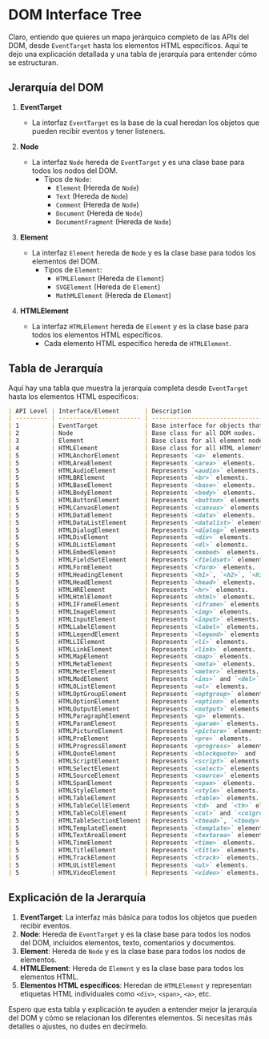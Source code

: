 # DOM Interface Tree

Claro, entiendo que quieres un mapa jerárquico completo de las APIs del DOM, desde `EventTarget` hasta los elementos HTML específicos. Aquí te dejo una explicación detallada y una tabla de jerarquía para entender cómo se estructuran.

## Jerarquía del DOM

1. **EventTarget**
   - La interfaz `EventTarget` es la base de la cual heredan los objetos que pueden recibir eventos y tener listeners.
2. **Node**

   - La interfaz `Node` hereda de `EventTarget` y es una clase base para todos los nodos del DOM.
     - Tipos de `Node`:
       - `Element` (Hereda de `Node`)
       - `Text` (Hereda de `Node`)
       - `Comment` (Hereda de `Node`)
       - `Document` (Hereda de `Node`)
       - `DocumentFragment` (Hereda de `Node`)

3. **Element**

   - La interfaz `Element` hereda de `Node` y es la clase base para todos los elementos del DOM.
     - Tipos de `Element`:
       - `HTMLElement` (Hereda de `Element`)
       - `SVGElement` (Hereda de `Element`)
       - `MathMLElement` (Hereda de `Element`)

4. **HTMLElement**
   - La interfaz `HTMLElement` hereda de `Element` y es la clase base para todos los elementos HTML específicos.
     - Cada elemento HTML específico hereda de `HTMLElement`.

## Tabla de Jerarquía

Aquí hay una tabla que muestra la jerarquía completa desde `EventTarget` hasta los elementos HTML específicos:

```markdown
| API Level | Interface/Element       | Description                                                |
| --------- | ----------------------- | ---------------------------------------------------------- |
| 1         | EventTarget             | Base interface for objects that can receive events.        |
| 2         | Node                    | Base class for all DOM nodes.                              |
| 3         | Element                 | Base class for all element nodes.                          |
| 4         | HTMLElement             | Base class for all HTML elements.                          |
| 5         | HTMLAnchorElement       | Represents `<a>` elements.                                 |
| 5         | HTMLAreaElement         | Represents `<area>` elements.                              |
| 5         | HTMLAudioElement        | Represents `<audio>` elements.                             |
| 5         | HTMLBRElement           | Represents `<br>` elements.                                |
| 5         | HTMLBaseElement         | Represents `<base>` elements.                              |
| 5         | HTMLBodyElement         | Represents `<body>` elements.                              |
| 5         | HTMLButtonElement       | Represents `<button>` elements.                            |
| 5         | HTMLCanvasElement       | Represents `<canvas>` elements.                            |
| 5         | HTMLDataElement         | Represents `<data>` elements.                              |
| 5         | HTMLDataListElement     | Represents `<datalist>` elements.                          |
| 5         | HTMLDialogElement       | Represents `<dialog>` elements.                            |
| 5         | HTMLDivElement          | Represents `<div>` elements.                               |
| 5         | HTMLDListElement        | Represents `<dl>` elements.                                |
| 5         | HTMLEmbedElement        | Represents `<embed>` elements.                             |
| 5         | HTMLFieldSetElement     | Represents `<fieldset>` elements.                          |
| 5         | HTMLFormElement         | Represents `<form>` elements.                              |
| 5         | HTMLHeadingElement      | Represents `<h1>`, `<h2>`, `<h3>`, `<h4>`, `<h5>`, `<h6>`. |
| 5         | HTMLHeadElement         | Represents `<head>` elements.                              |
| 5         | HTMLHRElement           | Represents `<hr>` elements.                                |
| 5         | HTMLHtmlElement         | Represents `<html>` elements.                              |
| 5         | HTMLIFrameElement       | Represents `<iframe>` elements.                            |
| 5         | HTMLImageElement        | Represents `<img>` elements.                               |
| 5         | HTMLInputElement        | Represents `<input>` elements.                             |
| 5         | HTMLLabelElement        | Represents `<label>` elements.                             |
| 5         | HTMLLegendElement       | Represents `<legend>` elements.                            |
| 5         | HTMLLIElement           | Represents `<li>` elements.                                |
| 5         | HTMLLinkElement         | Represents `<link>` elements.                              |
| 5         | HTMLMapElement          | Represents `<map>` elements.                               |
| 5         | HTMLMetaElement         | Represents `<meta>` elements.                              |
| 5         | HTMLMeterElement        | Represents `<meter>` elements.                             |
| 5         | HTMLModElement          | Represents `<ins>` and `<del>` elements.                   |
| 5         | HTMLOListElement        | Represents `<ol>` elements.                                |
| 5         | HTMLOptGroupElement     | Represents `<optgroup>` elements.                          |
| 5         | HTMLOptionElement       | Represents `<option>` elements.                            |
| 5         | HTMLOutputElement       | Represents `<output>` elements.                            |
| 5         | HTMLParagraphElement    | Represents `<p>` elements.                                 |
| 5         | HTMLParamElement        | Represents `<param>` elements.                             |
| 5         | HTMLPictureElement      | Represents `<picture>` elements.                           |
| 5         | HTMLPreElement          | Represents `<pre>` elements.                               |
| 5         | HTMLProgressElement     | Represents `<progress>` elements.                          |
| 5         | HTMLQuoteElement        | Represents `<blockquote>` and `<q>` elements.              |
| 5         | HTMLScriptElement       | Represents `<script>` elements.                            |
| 5         | HTMLSelectElement       | Represents `<select>` elements.                            |
| 5         | HTMLSourceElement       | Represents `<source>` elements.                            |
| 5         | HTMLSpanElement         | Represents `<span>` elements.                              |
| 5         | HTMLStyleElement        | Represents `<style>` elements.                             |
| 5         | HTMLTableElement        | Represents `<table>` elements.                             |
| 5         | HTMLTableCellElement    | Represents `<td>` and `<th>` elements.                     |
| 5         | HTMLTableColElement     | Represents `<col>` and `<colgroup>` elements.              |
| 5         | HTMLTableSectionElement | Represents `<thead>`, `<tbody>`, and `<tfoot>` elements.   |
| 5         | HTMLTemplateElement     | Represents `<template>` elements.                          |
| 5         | HTMLTextAreaElement     | Represents `<textarea>` elements.                          |
| 5         | HTMLTimeElement         | Represents `<time>` elements.                              |
| 5         | HTMLTitleElement        | Represents `<title>` elements.                             |
| 5         | HTMLTrackElement        | Represents `<track>` elements.                             |
| 5         | HTMLUListElement        | Represents `<ul>` elements.                                |
| 5         | HTMLVideoElement        | Represents `<video>` elements.                             |
```

## Explicación de la Jerarquía

1. **EventTarget**: La interfaz más básica para todos los objetos que pueden recibir eventos.
2. **Node**: Hereda de `EventTarget` y es la clase base para todos los nodos del DOM, incluidos elementos, texto, comentarios y documentos.
3. **Element**: Hereda de `Node` y es la clase base para todos los nodos de elementos.
4. **HTMLElement**: Hereda de `Element` y es la clase base para todos los elementos HTML.
5. **Elementos HTML específicos**: Heredan de `HTMLElement` y representan etiquetas HTML individuales como `<div>`, `<span>`, `<a>`, etc.

Espero que esta tabla y explicación te ayuden a entender mejor la jerarquía del DOM y cómo se relacionan los diferentes elementos. Si necesitas más detalles o ajustes, no dudes en decírmelo.
